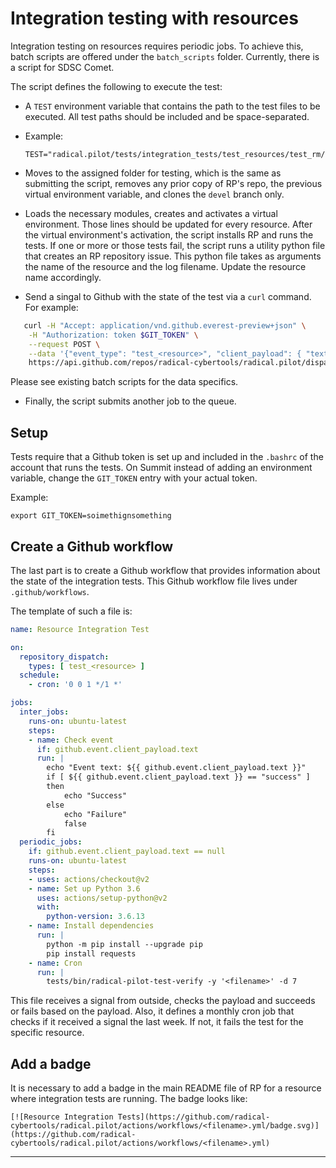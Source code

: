 
# Integration testing with resources

Integration testing on resources requires periodic jobs. To achieve this, batch
scripts are offered under the `batch_scripts` folder. Currently, there is a
script for SDSC Comet.

The script defines the following to execute the test:

- A `TEST` environment variable that contains the path to the test files to be
  executed. All test paths should be included and be space-separated.
-
    Example:
    ```
    TEST="radical.pilot/tests/integration_tests/test_resources/test_rm/test_slurm.py"
    ```

- Moves to the assigned folder for testing, which is the same as submitting the
  script, removes any prior copy of RP's repo, the previous virtual environment
  variable, and clones the `devel` branch only.

- Loads the necessary modules, creates and activates a virtual environment.
  Those lines should be updated for every resource. After the virtual
  environment's activation, the script installs RP and runs the tests. If one
  or more or those tests fail, the script runs a utility python file that
  creates an RP repository issue. This python file takes as arguments the name
  of the resource and the log filename. Update the resource name accordingly.

- Send a singal to Github with the state of the test via a `curl` command. For example:
```bash
   curl -H "Accept: application/vnd.github.everest-preview+json" \
    -H "Authorization: token $GIT_TOKEN" \
    --request POST \
    --data '{"event_type": "test_<resource>", "client_payload": { "text": "<state>"}}' \
    https://api.github.com/repos/radical-cybertools/radical.pilot/dispatches
```
Please see existing batch scripts for the data specifics.

- Finally, the script submits another job to the queue.

## Setup
Tests require that a Github token is set up and included in the `.bashrc` of the 
account that runs the tests. On Summit instead of adding an environment variable, 
change the `GIT_TOKEN` entry with your actual token.

Example:
```
export GIT_TOKEN=soimethignsomething
```

## Create a Github workflow

The last part is to create a Github workflow that provides information about the 
state of the integration tests. This Github workflow file lives under 
`.github/workflows`.

The template of such a file is:
```yaml
name: Resource Integration Test

on:
  repository_dispatch:
    types: [ test_<resource> ]
  schedule:
    - cron: '0 0 1 */1 *'

jobs:
  inter_jobs:
    runs-on: ubuntu-latest
    steps:
    - name: Check event
      if: github.event.client_payload.text
      run: |
        echo "Event text: ${{ github.event.client_payload.text }}"
        if [ ${{ github.event.client_payload.text }} == "success" ]
        then
            echo "Success"
        else
            echo "Failure"
            false
        fi
  periodic_jobs:
    if: github.event.client_payload.text == null
    runs-on: ubuntu-latest
    steps:
    - uses: actions/checkout@v2
    - name: Set up Python 3.6
      uses: actions/setup-python@v2
      with:
        python-version: 3.6.13
    - name: Install dependencies
      run: |
        python -m pip install --upgrade pip
        pip install requests
    - name: Cron
      run: |
        tests/bin/radical-pilot-test-verify -y '<filename>' -d 7

```

This file receives a signal from outside, checks the payload and succeeds or 
fails based on the payload. Also, it defines a monthly cron job that checks if 
it received a signal the last week. If not, it fails the test for the specific 
resource.

## Add a badge

It is necessary to add a badge in the main README file of RP for a resource 
where integration tests are running. The badge looks like:
```
[![Resource Integration Tests](https://github.com/radical-cybertools/radical.pilot/actions/workflows/<filename>.yml/badge.svg)](https://github.com/radical-cybertools/radical.pilot/actions/workflows/<filename>.yml)
```

---


